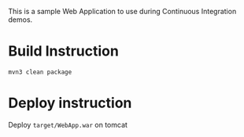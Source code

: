 This is a sample Web Application to use during Continuous Integration demos.

# Build Instruction
```
mvn3 clean package
```

# Deploy instruction

Deploy ```target/WebApp.war``` on tomcat
 
